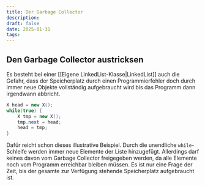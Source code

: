 ```yaml
---
title: Der Garbage Collector
description:
draft: false
date: 2025-01-31
tags:
---
```

## Den Garbage Collector austricksen
Es besteht bei einer [[Eigene LinkedList-Klasse|LinkedList]] auch die Gefahr, dass der Speicherplatz durch einen Programmierfehler doch durch immer neue Objekte vollständig aufgebraucht wird bis das Programm dann irgendwann abbricht.
```java
X head = new X();
while(true) {
	X tmp = new X();
	tmp.next = head;
	head = tmp;
}
```
Dafür reicht schon dieses illustrative Beispiel. Durch die unendliche `while`-Schleife werden immer neue Elemente der Liste hinzugefügt. Allerdings darf keines davon vom Garbage Collector freigegeben werden, da alle Elemente noch vom Programm erreichbar bleiben müssen. Es ist nur eine Frage der Zeit, bis der gesamte zur Verfügung stehende Speicherplatz aufgebraucht ist.